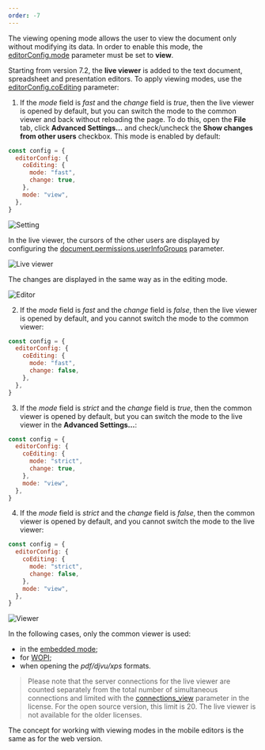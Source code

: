 ```yaml
---
order: -7
---
```


The viewing opening mode allows the user to view the document only without modifying its data. In order to enable this mode, the [editorConfig.mode](../../../Usage%20API/Config/Editor/index.md#mode) parameter must be set to **view**.

Starting from version 7.2, the **live viewer** is added to the text document, spreadsheet and presentation editors. To apply viewing modes, use the [editorConfig.coEditing](../../../Usage%20API/Config/Editor/index.md#coediting) parameter:

1. If the *mode* field is *fast* and the *change* field is *true*, then the live viewer is opened by default, but you can switch the mode to the common viewer and back without reloading the page. To do this, open the **File** tab, click **Advanced Settings...** and check/uncheck the **Show changes from other users** checkbox. This mode is enabled by default:

```  javascript
const config = {
  editorConfig: {
    coEditing: {
      mode: "fast",
      change: true,
    },
    mode: "view",
  },
}
   ```

   ![Setting](/assets/images/editor/show-changes-from-other-users.png)

   In the live viewer, the cursors of the other users are displayed by configuring the [document.permissions.userInfoGroups](../../../Usage%20API/Config/Document/Permissions/index.md#userinfogroups) parameter.

   ![Live viewer](/assets/images/editor/live-viewer.png)

   The changes are displayed in the same way as in the editing mode.

   ![Editor](/assets/images/editor/editor.png)

2. If the *mode* field is *fast* and the *change* field is *false*, then the live viewer is opened by default, and you cannot switch the mode to the common viewer:

```  javascript
const config = {
  editorConfig: {
    coEditing: {
      mode: "fast",
      change: false,
    },
  },
}
   ```

3. If the *mode* field is *strict* and the *change* field is *true*, then the common viewer is opened by default, but you can switch the mode to the live viewer in the **Advanced Settings...**:

```  javascript
const config = {
  editorConfig: {
    coEditing: {
      mode: "strict",
      change: true,
    },
    mode: "view",
  },
}
```

4. If the *mode* field is *strict* and the *change* field is *false*, then the common viewer is opened by default, and you cannot switch the mode to the live viewer:

```  javascript
const config = {
  editorConfig: {
    coEditing: {
      mode: "strict",
      change: false,
    },
    mode: "view",
  },
}
```

   ![Viewer](/assets/images/editor/viewer.png)

In the following cases, only the common viewer is used:

- in the [embedded mode](../../../Usage%20API/Config/Editor/Embedded/index.md);
- for [WOPI](../../../Using%20WOPI/Overview/index.md);
- when opening the *pdf/djvu/xps* formats.

> Please note that the server connections for the live viewer are counted separately from the total number of simultaneous connections and limited with the [connections\_view](../../../Additional%20API/Command%20service/license/index.md#license) parameter in the license. For the open source version, this limit is 20. The live viewer is not available for the older licenses.

The concept for working with viewing modes in the mobile editors is the same as for the web version.
